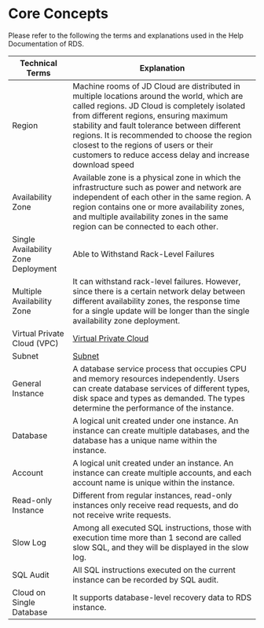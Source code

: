 # Core Concepts
Please refer to the following the terms and explanations used in the Help Documentation of RDS.

|Technical Terms|Explanation|
|---|---|
|Region| Machine rooms of JD Cloud are distributed in multiple locations around the world, which are called regions. JD Cloud is completely isolated from different regions, ensuring maximum stability and fault tolerance between different regions. It is recommended to choose the region closest to the regions of users or their customers to reduce access delay and increase download speed|.
|Availability Zone| Available zone is a physical zone in which the infrastructure such as power and network are independent of each other in the same region. A region contains one or more availability zones, and multiple availability zones in the same region can be connected to each other.|
|Single Availability Zone Deployment|Able to Withstand Rack-Level Failures|
|Multiple Availability Zone|It can withstand rack-level failures. However, since there is a certain network delay between different availability zones, the response time for a single update will be longer than the single availability zone deployment.|
|Virtual Private Cloud (VPC)|[Virtual Private Cloud](../../../Networking/Virtual-Private-Cloud/Introduction/Product-Overview.md)|
|Subnet|[Subnet](/documentation/Networking/Virtual-Private-Cloud/Introduction/Features/Subnet-Features.md)|
|General Instance| A database service process that occupies CPU and memory resources independently. Users can create database services of different types, disk space and types as demanded. The types determine the performance of the instance.
|Database| A logical unit created under one instance. An instance can create multiple databases, and the database has a unique name within the instance.|
|Account| A logical unit created under an instance. An instance can create multiple accounts, and each account name is unique within the instance. |
|Read-only Instance| Different from regular instances, read-only instances only receive read requests, and do not receive write requests.|
|Slow Log| Among all executed SQL instructions, those with execution time more than 1 second are called slow SQL, and they will be displayed in the slow log. |
|SQL Audit| All SQL instructions executed on the current instance can be recorded by SQL audit. |
|Cloud on Single Database| It supports database-level recovery data to RDS instance.|
